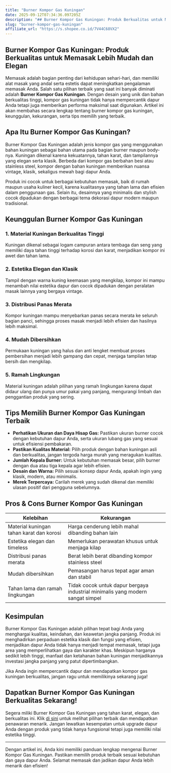 ```yaml
---
title: "Burner Kompor Gas Kuningan"
date: 2025-09-12T07:34:36.097205Z
description: "## Burner Kompor Gas Kuningan: Produk Berkualitas untuk Memasak Lebih Mudah dan Elegan..."
slug: "burner-kompor-gas-kuningan"
affiliate_url: "https://s.shopee.co.id/7V44C68VX2"
---
```

## Burner Kompor Gas Kuningan: Produk Berkualitas untuk Memasak Lebih Mudah dan Elegan

Memasak adalah bagian penting dari kehidupan sehari-hari, dan memiliki alat masak yang andal serta estetis dapat meningkatkan pengalaman memasak Anda. Salah satu pilihan terbaik yang saat ini banyak diminati adalah **Burner Kompor Gas Kuningan**. Dengan desain yang unik dan bahan berkualitas tinggi, kompor gas kuningan tidak hanya mempercantik dapur Anda tetapi juga memberikan performa maksimal saat digunakan. Artikel ini akan membahas secara lengkap tentang burner kompor gas kuningan, keunggulan, kekurangan, serta tips memilih yang terbaik.

## Apa Itu Burner Kompor Gas Kuningan?

Burner Kompor Gas Kuningan adalah jenis kompor gas yang menggunakan bahan kuningan sebagai bahan utama pada bagian burner maupun body-nya. Kuningan dikenal karena kekuatannya, tahan karat, dan tampilannya yang elegan serta klasik. Berbeda dari kompor gas berbahan besi atau stainless steel, kompor dengan bahan kuningan memberikan nuansa vintage, klasik, sekaligus mewah bagi dapur Anda.

Produk ini cocok untuk berbagai kebutuhan memasak, baik di rumah maupun usaha kuliner kecil, karena kualitasnya yang tahan lama dan efisien dalam penggunaan gas. Selain itu, desainnya yang minimalis dan stylish cocok dipadukan dengan berbagai tema dekorasi dapur modern maupun tradisional.

## Keunggulan Burner Kompor Gas Kuningan

### 1. Material Kuningan Berkualitas Tinggi
Kuningan dikenal sebagai logam campuran antara tembaga dan seng yang memiliki daya tahan tinggi terhadap korosi dan karat, menjadikan kompor ini awet dan tahan lama.

### 2. Estetika Elegan dan Klasik
Tampil dengan warna kuning keemasan yang mengkilap, kompor ini mampu menambah nilai estetika dapur dan cocok dipadukan dengan peralatan masak lainnya yang bergaya vintage.

### 3. Distribusi Panas Merata
Kompor kuningan mampu menyebarkan panas secara merata ke seluruh bagian panci, sehingga proses masak menjadi lebih efisien dan hasilnya lebih maksimal.

### 4. Mudah Dibersihkan
Permukaan kuningan yang halus dan anti lengket membuat proses pembersihan menjadi lebih gampang dan cepat, menjaga tampilan tetap bersih dan mengkilap.

### 5. Ramah Lingkungan
Material kuningan adalah pilihan yang ramah lingkungan karena dapat didaur ulang dan punya umur pakai yang panjang, mengurangi limbah dan penggantian produk yang sering.

## Tips Memilih Burner Kompor Gas Kuningan Terbaik

- **Perhatikan Ukuran dan Daya Hisap Gas:** Pastikan ukuran burner cocok dengan kebutuhan dapur Anda, serta ukuran lubang gas yang sesuai untuk efisiensi pembakaran.
- **Pastikan Kualitas Material:** Pilih produk dengan bahan kuningan asli dan berkualitas, jangan tergoda harga murah yang meragukan kualitas.
- **Jumlah Kepala Burner:** Untuk kebutuhan memasak besar, pilih burner dengan dua atau tiga kepala agar lebih efisien.
- **Desain dan Warna:** Pilih sesuai konsep dapur Anda, apakah ingin yang klasik, modern, atau minimalis.
- **Merek Terpercaya:** Carilah merek yang sudah dikenal dan memiliki ulasan positif dari pengguna sebelumnya.

## Pros & Cons Burner Kompor Gas Kuningan

| Kelebihan | Kekurangan |
|---|---|
| Material kuningan tahan karat dan korosi | Harga cenderung lebih mahal dibanding bahan lain |
| Estetika elegan dan timeless | Memerlukan perawatan khusus untuk menjaga kilap |
| Distribusi panas merata | Berat lebih berat dibanding kompor stainless steel |
| Mudah dibersihkan | Pemasangan harus tepat agar aman dan stabil |
| Tahan lama dan ramah lingkungan | Tidak cocok untuk dapur bergaya industrial minimalis yang modern sangat simpel |

## Kesimpulan

Burner Kompor Gas Kuningan adalah pilihan tepat bagi Anda yang menghargai kualitas, keindahan, dan keawetan jangka panjang. Produk ini menghadirkan perpaduan estetika klasik dan fungsi yang efisien, menjadikan dapur Anda tidak hanya menjadi tempat memasak, tetapi juga area yang memperlihatkan gaya dan karakter khas. Meskipun harganya sedikit lebih tinggi, manfaat dan ketahanan bahan kuningan menjadikannya investasi jangka panjang yang patut dipertimbangkan.

Jika Anda ingin mempercantik dapur dan mendapatkan kompor gas kuningan berkualitas, jangan ragu untuk memilikinya sekarang juga!

## Dapatkan Burner Kompor Gas Kuningan Berkualitas Sekarang!

Segera miliki Burner Kompor Gas Kuningan yang tahan karat, elegan, dan berkualitas ini. Klik [di sini](https://s.shopee.co.id/7V44C68VX2) untuk melihat pilihan terbaik dan mendapatkan penawaran menarik. Jangan lewatkan kesempatan untuk upgrade dapur Anda dengan produk yang tidak hanya fungsional tetapi juga memiliki nilai estetika tinggi.

---

Dengan artikel ini, Anda kini memiliki panduan lengkap mengenai Burner Kompor Gas Kuningan. Pastikan memilih produk terbaik sesuai kebutuhan dan gaya dapur Anda. Selamat memasak dan jadikan dapur Anda lebih menarik dan efisien!